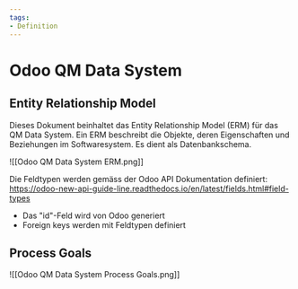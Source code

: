 ```yaml
---
tags:
- Definition
---
```

# Odoo QM Data System

## Entity Relationship Model

Dieses  Dokument beinhaltet das Entity Relationship Model (ERM) für das QM Data System. Ein ERM beschreibt die Objekte, deren Eigenschaften und Beziehungen im Softwaresystem. Es dient als Datenbankschema.

![[Odoo QM Data System ERM.png]]

Die Feldtypen werden gemäss der Odoo API Dokumentation definiert: https://odoo-new-api-guide-line.readthedocs.io/en/latest/fields.html#field-types

*  Das "id"-Feld wird von Odoo generiert
* Foreign keys werden mit Feldtypen definiert

## Process Goals

![[Odoo QM Data System Process Goals.png]]